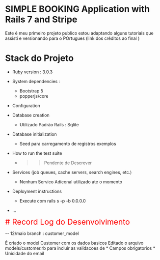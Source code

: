 # SIMPLE BOOKING Application with Rails 7 and Stripe

Este é meu primeiro projeto publico estou adaptando alguns tutoriais que assisti e versionando para o POrtugues (link dos créditos ao final ) 

# Stack do Projeto 

* Ruby version : 3.0.3

* System dependencies : 
    * Bootstrap 5
    * popperjs/core 

* Configuration

* Database creation
    * Utilizado Padrào Rails : Sqlite

* Database initialization
    * Seed para carregamento de registros exemplos

* How to run the test suite
    * >> Pendente de Descrever 

* Services (job queues, cache servers, search engines, etc.)
    * Nenhum Servico Adiconal utilizado ate o momento 

* Deployment instructions
    * Execute com rails s -p <port> -b 0.0.0.0

* ...

<span style="color: red; font-size: 25px"># Record Log do Desenvolvimento</span> 

-- 12/maio 
branch : customer_model 

É criado o model Customer com os dados basicos 
Editado o arquivo models/customer.rb para incluir as validacoes de 
      * Campos obrigatorios
      * Unicidade do email 



